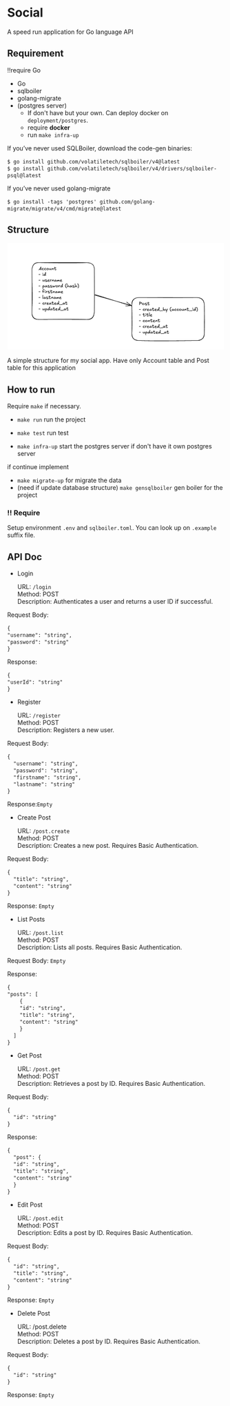 # Social

A speed run application for Go language API

## Requirement

!!require Go

- Go
- sqlboiler
- golang-migrate
- (postgres server)
  - If don't have but your own. Can deploy docker on `deployment/postgres`.
  - require **docker**
  - run `make infra-up`

If you’ve never used SQLBoiler, download the code-gen binaries:

```
$ go install github.com/volatiletech/sqlboiler/v4@latest
$ go install github.com/volatiletech/sqlboiler/v4/drivers/sqlboiler-psql@latest
```

If you’ve never used golang-migrate

```
$ go install -tags 'postgres' github.com/golang-migrate/migrate/v4/cmd/migrate@latest
```

## Structure

![structure](img/structure.png)

A simple structure for my social app. Have only Account table and Post table for this application

## How to run

Require `make` if necessary.

- `make run` run the project
- `make test` run test

- `make infra-up` start the postgres server if don't have it own postgres server

if continue implement

- `make migrate-up` for migrate the data
- (need if update database structure) `make gensqlboiler` gen boiler for the project

### !! Require

Setup environment `.env` and `sqlboiler.toml`. You can look up on `.example` suffix file.

## API Doc

- Login

  URL: `/login`  
  Method: POST  
  Description: Authenticates a user and returns a user ID if successful.

Request Body:

```
{
"username": "string",
"password": "string"
}
```

Response:

```
{
"userId": "string"
}
```

- Register

  URL: `/register`  
  Method: POST  
  Description: Registers a new user.

Request Body:

```
{
  "username": "string",
  "password": "string",
  "firstname": "string",
  "lastname": "string"
}
```

Response:`Empty`

- Create Post

  URL: `/post.create`  
  Method: POST  
  Description: Creates a new post. Requires Basic Authentication.

Request Body:

```
{
  "title": "string",
  "content": "string"
}
```

Response: `Empty`

- List Posts

  URL: `/post.list`  
  Method: POST  
  Description: Lists all posts. Requires Basic Authentication.

Request Body: `Empty`

Response:

```
{
"posts": [
    {
    "id": "string",
    "title": "string",
    "content": "string"
    }
  ]
}
```

- Get Post

  URL: `/post.get`  
  Method: POST  
  Description: Retrieves a post by ID. Requires Basic Authentication.

Request Body:

```
{
  "id": "string"
}
```

Response:

```
{
  "post": {
  "id": "string",
  "title": "string",
  "content": "string"
  }
}
```

- Edit Post

  URL: `/post.edit`  
  Method: POST  
  Description: Edits a post by ID. Requires Basic Authentication.

Request Body:

```
{
  "id": "string",
  "title": "string",
  "content": "string"
}
```

Response: `Empty`

- Delete Post

  URL: /post.delete  
  Method: POST  
  Description: Deletes a post by ID. Requires Basic Authentication.

Request Body:

```
{
  "id": "string"
}
```

Response: `Empty`
